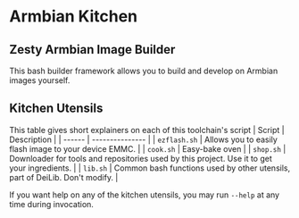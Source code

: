 # Armbian Kitchen
## Zesty Armbian Image Builder

This bash builder framework allows you to build and develop on Armbian images yourself.

## Kitchen Utensils

This table gives short explainers on each of this toolchain's script
| Script | Description |
| ------ | --------------- |
| ``ezflash.sh`` | Allows you to easily flash image to your device EMMC. |
| ``cook.sh`` | Easy-bake oven |
| ``shop.sh`` | Downloader for tools and repositories used by this project.  Use it to get your ingredients. |
| ``lib.sh`` | Common bash functions used by other utensils, part of DeiLib.  Don't modify. |

If you want help on any of the kitchen utensils, you may run ``--help`` at any time during invocation.
